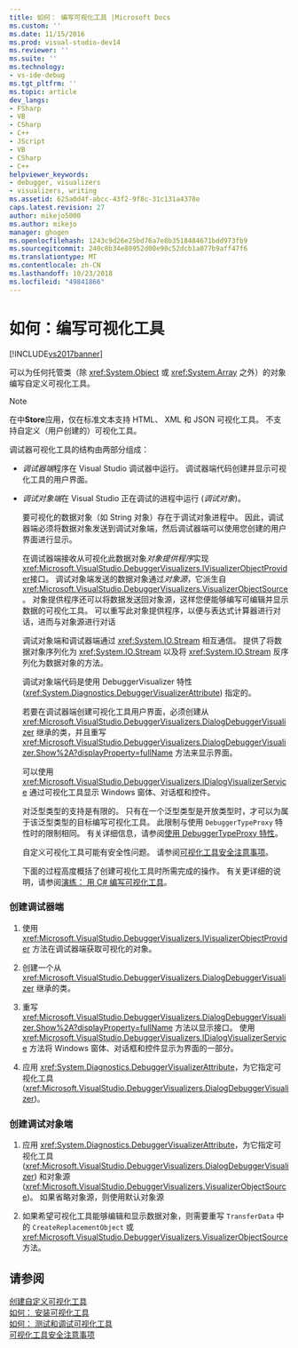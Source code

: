 ```yaml
---
title: 如何： 编写可视化工具 |Microsoft Docs
ms.custom: ''
ms.date: 11/15/2016
ms.prod: visual-studio-dev14
ms.reviewer: ''
ms.suite: ''
ms.technology:
- vs-ide-debug
ms.tgt_pltfrm: ''
ms.topic: article
dev_langs:
- FSharp
- VB
- CSharp
- C++
- JScript
- VB
- CSharp
- C++
helpviewer_keywords:
- debugger, visualizers
- visualizers, writing
ms.assetid: 625a0d4f-abcc-43f2-9f8c-31c131a4378e
caps.latest.revision: 27
author: mikejo5000
ms.author: mikejo
manager: ghogen
ms.openlocfilehash: 1243c9d26e25bd76a7e8b3518484671bdd973fb9
ms.sourcegitcommit: 240c8b34e80952d00e90c52dcb1a077b9aff47f6
ms.translationtype: MT
ms.contentlocale: zh-CN
ms.lasthandoff: 10/23/2018
ms.locfileid: "49841866"
---
```

# <a name="how-to-write-a-visualizer"></a>如何：编写可视化工具
[!INCLUDE[vs2017banner](../includes/vs2017banner.md)]

可以为任何托管类（除 <xref:System.Object> 或 <xref:System.Array> 之外）的对象编写自定义可视化工具。  
  
> [!NOTE]
>  在中**Store**应用，仅在标准文本支持 HTML、 XML 和 JSON 可视化工具。 不支持自定义（用户创建的）可视化工具。  
  
 调试器可视化工具的结构由两部分组成：  
  
- *调试器端*程序在 Visual Studio 调试器中运行。 调试器端代码创建并显示可视化工具的用户界面。  
  
- *调试对象端*在 Visual Studio 正在调试的进程中运行 (*调试对象*)。  
  
  要可视化的数据对象（如 String 对象）存在于调试对象进程中。 因此，调试器端必须将数据对象发送到调试对象端，然后调试器端可以使用您创建的用户界面进行显示。  
  
  在调试器端接收从可视化此数据对象*对象提供程序*实现<xref:Microsoft.VisualStudio.DebuggerVisualizers.IVisualizerObjectProvider>接口。 调试对象端发送的数据对象通过*对象源*，它派生自<xref:Microsoft.VisualStudio.DebuggerVisualizers.VisualizerObjectSource>。 对象提供程序还可以将数据发送回对象源，这样您便能够编写可编辑并显示数据的可视化工具。 可以重写此对象提供程序，以便与表达式计算器进行对话，进而与对象源进行对话  
  
  调试对象端和调试器端通过 <xref:System.IO.Stream> 相互通信。 提供了将数据对象序列化为 <xref:System.IO.Stream> 以及将 <xref:System.IO.Stream> 反序列化为数据对象的方法。  
  
  调试对象端代码是使用 DebuggerVisualizer 特性 (<xref:System.Diagnostics.DebuggerVisualizerAttribute>) 指定的。  
  
  若要在调试器端创建可视化工具用户界面，必须创建从 <xref:Microsoft.VisualStudio.DebuggerVisualizers.DialogDebuggerVisualizer> 继承的类，并且重写 <xref:Microsoft.VisualStudio.DebuggerVisualizers.DialogDebuggerVisualizer.Show%2A?displayProperty=fullName> 方法来显示界面。  
  
  可以使用 <xref:Microsoft.VisualStudio.DebuggerVisualizers.IDialogVisualizerService> 通过可视化工具显示 Windows 窗体、对话框和控件。  
  
  对泛型类型的支持是有限的。 只有在一个泛型类型是开放类型时，才可以为属于该泛型类型的目标编写可视化工具。 此限制与使用 `DebuggerTypeProxy` 特性时的限制相同。 有关详细信息，请参阅[使用 DebuggerTypeProxy 特性](../debugger/using-debuggertypeproxy-attribute.md)。  
  
  自定义可视化工具可能有安全性问题。 请参阅[可视化工具安全注意事项](../debugger/visualizer-security-considerations.md)。  
  
  下面的过程高度概括了创建可视化工具时所需完成的操作。 有关更详细的说明，请参阅[演练： 用 C# 编写可视化工具](../debugger/walkthrough-writing-a-visualizer-in-csharp.md)。  
  
### <a name="to-create-the-debugger-side"></a>创建调试器端  
  
1.  使用 <xref:Microsoft.VisualStudio.DebuggerVisualizers.IVisualizerObjectProvider> 方法在调试器端获取可视化的对象。  
  
2.  创建一个从 <xref:Microsoft.VisualStudio.DebuggerVisualizers.DialogDebuggerVisualizer> 继承的类。  
  
3.  重写 <xref:Microsoft.VisualStudio.DebuggerVisualizers.DialogDebuggerVisualizer.Show%2A?displayProperty=fullName> 方法以显示接口。 使用 <xref:Microsoft.VisualStudio.DebuggerVisualizers.IDialogVisualizerService> 方法将 Windows 窗体、对话框和控件显示为界面的一部分。  
  
4.  应用 <xref:System.Diagnostics.DebuggerVisualizerAttribute>，为它指定可视化工具 (<xref:Microsoft.VisualStudio.DebuggerVisualizers.DialogDebuggerVisualizer>)。  
  
### <a name="to-create-the-debuggee-side"></a>创建调试对象端  
  
1.  应用 <xref:System.Diagnostics.DebuggerVisualizerAttribute>，为它指定可视化工具 (<xref:Microsoft.VisualStudio.DebuggerVisualizers.DialogDebuggerVisualizer>) 和对象源 (<xref:Microsoft.VisualStudio.DebuggerVisualizers.VisualizerObjectSource>)。 如果省略对象源，则使用默认对象源  
  
2.  如果希望可视化工具能够编辑和显示数据对象，则需要重写 `TransferData` 中的 `CreateReplacementObject` 或 <xref:Microsoft.VisualStudio.DebuggerVisualizers.VisualizerObjectSource> 方法。  
  
## <a name="see-also"></a>请参阅  
 [创建自定义可视化工具](../debugger/create-custom-visualizers-of-data.md)   
 [如何： 安装可视化工具](../debugger/how-to-install-a-visualizer.md)   
 [如何： 测试和调试可视化工具](../debugger/how-to-test-and-debug-a-visualizer.md)   
 [可视化工具安全注意事项](../debugger/visualizer-security-considerations.md)



